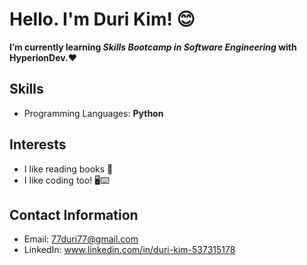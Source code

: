 # Hello. I'm Duri Kim! 😊
**I’m currently learning _Skills Bootcamp in Software Engineering_ with HyperionDev.**❤️

## Skills
- Programming Languages: **Python**

## Interests
- I like reading books 📔 
- I like coding too! 🖥️⌨️

## Contact Information
- Email: 77duri77@gmail.com
- LinkedIn: www.linkedin.com/in/duri-kim-537315178
  

<!--
**Duri-Kim/Duri-Kim** is a ✨ _special_ ✨ repository because its `README.md` (this file) appears on your GitHub profile.

Here are some ideas to get you started:

- 🔭 I’m currently working on ...
- 🌱 I’m currently learning ...
- 👯 I’m looking to collaborate on ...
- 🤔 I’m looking for help with ...
- 💬 Ask me about ...
- 📫 How to reach me: ...
- 😄 Pronouns: ...
- ⚡ Fun fact: ...
-->
